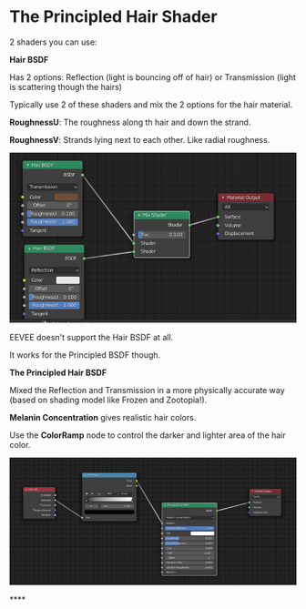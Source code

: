 # The Principled Hair Shader

2 shaders you can use:

**Hair BSDF**

Has 2 options: Reflection \(light is bouncing off of hair\) or Transmission \(light is scattering though the hairs\)

Typically use 2 of these shaders and mix the 2 options for the hair material.

**RoughnessU**: The roughness along th hair and down the strand.

**RoughnessV**: Strands lying next to each other. Like radial roughness.

![](../.gitbook/assets/image%20%2891%29.png)

EEVEE doesn't support the Hair BSDF at all.

It works for the Principled BSDF though.

**The Principled Hair BSDF**

Mixed the Reflection and Transmission in a more physically accurate way \(based on shading model like Frozen and Zootopia!\).

**Melanin Concentration** gives realistic hair colors.

Use the **ColorRamp** node to control the darker and lighter area of the hair color.

![](../.gitbook/assets/image%20%2892%29.png)

\*\*\*\*



